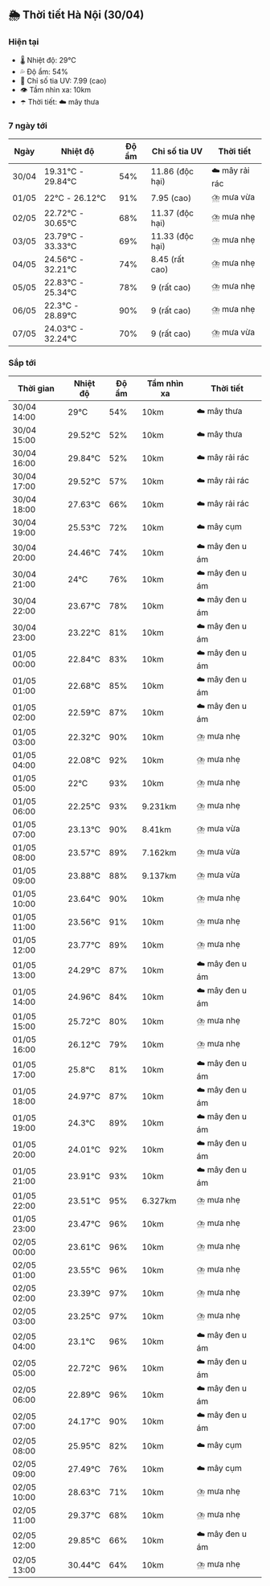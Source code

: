 ## 🌦️ Thời tiết Hà Nội (30/04)

### Hiện tại

- 🌡️ Nhiệt độ: 29℃
- 💦 Độ ẩm: 54%
- 🌟 Chỉ số tia UV: 7.99 (cao)
- 👁️ Tầm nhìn xa: 10km
- ☂️ Thời tiết: ☁️ mây thưa

### 7 ngày tới

| Ngày | Nhiệt độ | Độ ẩm | Chỉ số tia UV | Thời tiết |
| --- | --- | --- | --- | --- |
| 30/04 | 19.31℃ - 29.84℃ | 54% | 11.86 (độc hại) | ☁️ mây rải rác |
| 01/05 | 22℃ - 26.12℃ | 91% | 7.95 (cao) | ⛈️ mưa vừa |
| 02/05 | 22.72℃ - 30.65℃ | 68% | 11.37 (độc hại) | ⛈️ mưa nhẹ |
| 03/05 | 23.79℃ - 33.33℃ | 69% | 11.33 (độc hại) | ⛈️ mưa nhẹ |
| 04/05 | 24.56℃ - 32.21℃ | 74% | 8.45 (rất cao) | ⛈️ mưa nhẹ |
| 05/05 | 22.83℃ - 25.34℃ | 78% | 9 (rất cao) | ⛈️ mưa nhẹ |
| 06/05 | 22.3℃ - 28.89℃ | 90% | 9 (rất cao) | ⛈️ mưa nhẹ |
| 07/05 | 24.03℃ - 32.24℃ | 70% | 9 (rất cao) | ⛈️ mưa vừa |

### Sắp tới

| Thời gian | Nhiệt độ | Độ ẩm | Tầm nhìn xa | Thời tiết |
| --- | --- | --- | --- | --- |
| 30/04 14:00 | 29℃ | 54% | 10km | ☁️ mây thưa |
| 30/04 15:00 | 29.52℃ | 52% | 10km | ☁️ mây thưa |
| 30/04 16:00 | 29.84℃ | 52% | 10km | ☁️ mây rải rác |
| 30/04 17:00 | 29.52℃ | 57% | 10km | ☁️ mây rải rác |
| 30/04 18:00 | 27.63℃ | 66% | 10km | ☁️ mây rải rác |
| 30/04 19:00 | 25.53℃ | 72% | 10km | ☁️ mây cụm |
| 30/04 20:00 | 24.46℃ | 74% | 10km | ☁️ mây đen u ám |
| 30/04 21:00 | 24℃ | 76% | 10km | ☁️ mây đen u ám |
| 30/04 22:00 | 23.67℃ | 78% | 10km | ☁️ mây đen u ám |
| 30/04 23:00 | 23.22℃ | 81% | 10km | ☁️ mây đen u ám |
| 01/05 00:00 | 22.84℃ | 83% | 10km | ☁️ mây đen u ám |
| 01/05 01:00 | 22.68℃ | 85% | 10km | ☁️ mây đen u ám |
| 01/05 02:00 | 22.59℃ | 87% | 10km | ☁️ mây đen u ám |
| 01/05 03:00 | 22.32℃ | 90% | 10km | ⛈️ mưa nhẹ |
| 01/05 04:00 | 22.08℃ | 92% | 10km | ⛈️ mưa nhẹ |
| 01/05 05:00 | 22℃ | 93% | 10km | ⛈️ mưa nhẹ |
| 01/05 06:00 | 22.25℃ | 93% | 9.231km | ⛈️ mưa nhẹ |
| 01/05 07:00 | 23.13℃ | 90% | 8.41km | ⛈️ mưa vừa |
| 01/05 08:00 | 23.57℃ | 89% | 7.162km | ⛈️ mưa vừa |
| 01/05 09:00 | 23.88℃ | 88% | 9.137km | ⛈️ mưa vừa |
| 01/05 10:00 | 23.64℃ | 90% | 10km | ⛈️ mưa nhẹ |
| 01/05 11:00 | 23.56℃ | 91% | 10km | ⛈️ mưa nhẹ |
| 01/05 12:00 | 23.77℃ | 89% | 10km | ⛈️ mưa nhẹ |
| 01/05 13:00 | 24.29℃ | 87% | 10km | ☁️ mây đen u ám |
| 01/05 14:00 | 24.96℃ | 84% | 10km | ☁️ mây đen u ám |
| 01/05 15:00 | 25.72℃ | 80% | 10km | ⛈️ mưa nhẹ |
| 01/05 16:00 | 26.12℃ | 79% | 10km | ⛈️ mưa nhẹ |
| 01/05 17:00 | 25.8℃ | 81% | 10km | ☁️ mây đen u ám |
| 01/05 18:00 | 24.97℃ | 87% | 10km | ☁️ mây đen u ám |
| 01/05 19:00 | 24.3℃ | 89% | 10km | ☁️ mây đen u ám |
| 01/05 20:00 | 24.01℃ | 92% | 10km | ☁️ mây đen u ám |
| 01/05 21:00 | 23.91℃ | 93% | 10km | ☁️ mây đen u ám |
| 01/05 22:00 | 23.51℃ | 95% | 6.327km | ⛈️ mưa nhẹ |
| 01/05 23:00 | 23.47℃ | 96% | 10km | ⛈️ mưa nhẹ |
| 02/05 00:00 | 23.61℃ | 96% | 10km | ⛈️ mưa nhẹ |
| 02/05 01:00 | 23.55℃ | 96% | 10km | ⛈️ mưa nhẹ |
| 02/05 02:00 | 23.39℃ | 97% | 10km | ⛈️ mưa nhẹ |
| 02/05 03:00 | 23.25℃ | 97% | 10km | ⛈️ mưa nhẹ |
| 02/05 04:00 | 23.1℃ | 96% | 10km | ☁️ mây đen u ám |
| 02/05 05:00 | 22.72℃ | 96% | 10km | ☁️ mây đen u ám |
| 02/05 06:00 | 22.89℃ | 96% | 10km | ☁️ mây đen u ám |
| 02/05 07:00 | 24.17℃ | 90% | 10km | ☁️ mây đen u ám |
| 02/05 08:00 | 25.95℃ | 82% | 10km | ☁️ mây cụm |
| 02/05 09:00 | 27.49℃ | 76% | 10km | ☁️ mây cụm |
| 02/05 10:00 | 28.63℃ | 71% | 10km | ⛈️ mưa nhẹ |
| 02/05 11:00 | 29.37℃ | 68% | 10km | ⛈️ mưa nhẹ |
| 02/05 12:00 | 29.85℃ | 66% | 10km | ☁️ mây đen u ám |
| 02/05 13:00 | 30.44℃ | 64% | 10km | ⛈️ mưa nhẹ |
